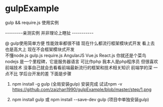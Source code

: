 # gulpExample
gulp &amp;&amp; require.js 使用实例  


---------亲测实例 并非理论上瞎扯  -----------

@  gulp使用简单方便  性能效率都很不错  现在什么都流行框架模块式开发 看上去也是高大上  现在不会框架模块式开发  
不懂node.js gulp.js require.js  AngularJS Vue.js  React.js 你就还是个菜鸟  nodejs 是一个里程碑，它是服务器语言
可比作php  我本人是php程序员  但很喜欢前端技术  没事自己就会去看看前端最新流行的框架和技术相关知识  前端学的深 一点不比
学后台开发的差 下面是步骤


1.  npm install -g gulp (全局安装gulp)
  安装完成  试试npm -v  
  https://github.com/zaizhan1990/gulpExample/blob/master/step/1.png
  
2. npm install gulp 或 npm install --save-dev gulp (项目中单独安装gulp)  
